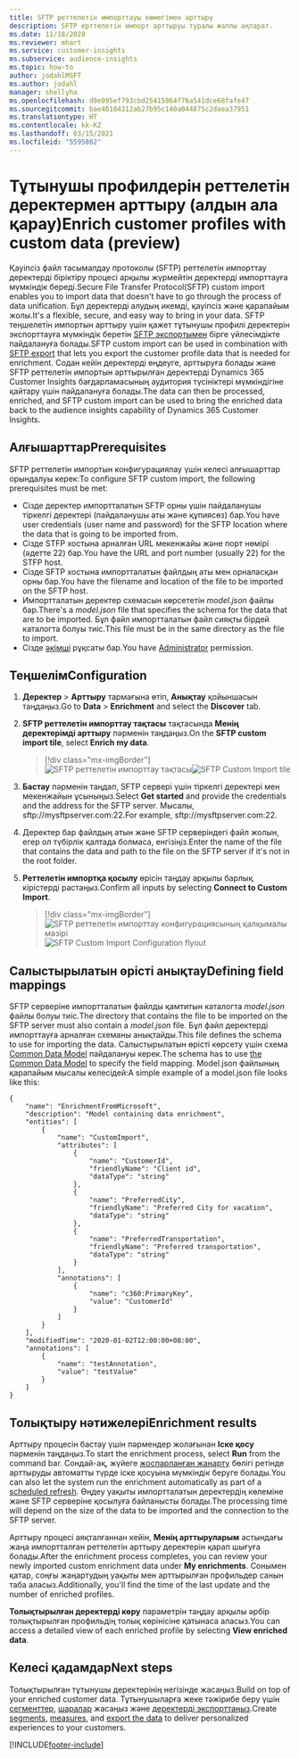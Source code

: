 ```yaml
---
title: SFTP реттелетін импорттауы көмегімен арттыру
description: SFTP ерттелетін импорт арттыруы туралы жалпы ақпарат.
ms.date: 11/18/2020
ms.reviewer: mhart
ms.service: customer-insights
ms.subservice: audience-insights
ms.topic: how-to
author: jodahlMSFT
ms.author: jodahl
manager: shellyha
ms.openlocfilehash: d9e095ef793cbd25415864f76a541dce68fafe47
ms.sourcegitcommit: bae40184312ab27b95c140a044875c2daea37951
ms.translationtype: HT
ms.contentlocale: kk-KZ
ms.lasthandoff: 03/15/2021
ms.locfileid: "5595862"
---
```

# <a name="enrich-customer-profiles-with-custom-data-preview"></a><span data-ttu-id="083cf-103">Тұтынушы профилдерін реттелетін деректермен арттыру (алдын ала қарау)</span><span class="sxs-lookup"><span data-stu-id="083cf-103">Enrich customer profiles with custom data (preview)</span></span>

<span data-ttu-id="083cf-104">Қауіпсіз файл тасымалдау протоколы (SFTP) реттелетін импорттау деректерді біріктіру процесі арқылы жүрмейтін деректерді импорттауға мүмкіндік береді.</span><span class="sxs-lookup"><span data-stu-id="083cf-104">Secure File Transfer Protocol(SFTP) custom import enables you to import data that doesn't have to go through the process of data unification.</span></span> <span data-ttu-id="083cf-105">Бұл деректерді алудың икемді, қауіпсіз және қарапайым жолы.</span><span class="sxs-lookup"><span data-stu-id="083cf-105">It's a flexible, secure, and easy way to bring in your data.</span></span> <span data-ttu-id="083cf-106">SFTP теңшелетін импортын арттыру үшін қажет тұтынушы профилі деректерін экспорттауға мүмкіндік беретін [SFTP экспортымен](export-sftp.md) бірге үйлесімдікте пайдалануға болады.</span><span class="sxs-lookup"><span data-stu-id="083cf-106">SFTP custom import can be used in combination with [SFTP export](export-sftp.md) that lets you export the customer profile data that is needed for enrichment.</span></span> <span data-ttu-id="083cf-107">Содан кейін деректерді өңдеуге, арттыруға болады және SFTP реттелетін импортын арттырылған деректерді Dynamics 365 Customer Insights бағдарламасының аудитория түсініктері мүмкіндігіне қайтару үшін пайдалануға болады.</span><span class="sxs-lookup"><span data-stu-id="083cf-107">The data can then be processed, enriched, and SFTP custom import can be used to bring the enriched data back to the audience insights capability of Dynamics 365 Customer Insights.</span></span>

## <a name="prerequisites"></a><span data-ttu-id="083cf-108">Алғышарттар</span><span class="sxs-lookup"><span data-stu-id="083cf-108">Prerequisites</span></span>

<span data-ttu-id="083cf-109">SFTP реттелетін импортын конфигурациялау үшін келесі алғышарттар орындалуы керек:</span><span class="sxs-lookup"><span data-stu-id="083cf-109">To configure SFTP custom import, the following prerequisites must be met:</span></span>

- <span data-ttu-id="083cf-110">Сізде деректер импортталатын SFTP орны үшін пайдаланушы тіркелгі деректері (пайдаланушы аты және құпиясөз) бар.</span><span class="sxs-lookup"><span data-stu-id="083cf-110">You have user credentials (user name and password) for the SFTP location where the data that is going to be imported from.</span></span>
- <span data-ttu-id="083cf-111">Сізде STFP хостына арналған URL мекенжайы және порт нөмірі (әдетте 22) бар.</span><span class="sxs-lookup"><span data-stu-id="083cf-111">You have the URL and port number (usually 22) for the STFP host.</span></span>
- <span data-ttu-id="083cf-112">Сізде SFTP хостына импортталатын файлдың аты мен орналасқан орны бар.</span><span class="sxs-lookup"><span data-stu-id="083cf-112">You have the filename and location of the file to be imported on the SFTP host.</span></span>
- <span data-ttu-id="083cf-113">Импортталатын деректер схемасын көрсететін *model.json* файлы бар.</span><span class="sxs-lookup"><span data-stu-id="083cf-113">There's a *model.json* file that specifies the schema for the data that are to be imported.</span></span> <span data-ttu-id="083cf-114">Бұл файл импортталатын файл сияқты бірдей каталогта болуы тиіс.</span><span class="sxs-lookup"><span data-stu-id="083cf-114">This file must be in the same directory as the file to import.</span></span>
- <span data-ttu-id="083cf-115">Сізде [әкімші](permissions.md#administrator) рұқсаты бар.</span><span class="sxs-lookup"><span data-stu-id="083cf-115">You have [Administrator](permissions.md#administrator) permission.</span></span>

## <a name="configuration"></a><span data-ttu-id="083cf-116">Теңшелім</span><span class="sxs-lookup"><span data-stu-id="083cf-116">Configuration</span></span>

1. <span data-ttu-id="083cf-117">**Деректер** > **Арттыру** тармағына өтіп, **Анықтау** қойыншасын таңдаңыз.</span><span class="sxs-lookup"><span data-stu-id="083cf-117">Go to **Data** > **Enrichment** and select the **Discover** tab.</span></span>

1. <span data-ttu-id="083cf-118">**SFTP реттелетін импорттау тақтасы** тақтасында **Менің деректерімді арттыру** пәрменін таңдаңыз.</span><span class="sxs-lookup"><span data-stu-id="083cf-118">On the **SFTP custom import tile**, select **Enrich my data**.</span></span>

   > [!div class="mx-imgBorder"]
   > <span data-ttu-id="083cf-119">![SFTP реттелетін импорттау тақтасы](media/SFTP_Custom_Import_tile.png "SFTP реттелетін импорттау тақтасы")</span><span class="sxs-lookup"><span data-stu-id="083cf-119">![SFTP Custom Import tile](media/SFTP_Custom_Import_tile.png "SFTP Custom Import tile")</span></span>

1. <span data-ttu-id="083cf-120">**Бастау** пәрменін таңдап, SFTP сервері үшін тіркелгі деректері мен мекенжайын ұсыныңыз.</span><span class="sxs-lookup"><span data-stu-id="083cf-120">Select **Get started** and provide the credentials and the address for the SFTP server.</span></span> <span data-ttu-id="083cf-121">Мысалы, sftp://mysftpserver.com:22.</span><span class="sxs-lookup"><span data-stu-id="083cf-121">For example, sftp://mysftpserver.com:22.</span></span>

1. <span data-ttu-id="083cf-122">Деректер бар файлдың атын және SFTP серверіндегі файл жолын, егер ол түбірлік қалтада болмаса, енгізіңіз.</span><span class="sxs-lookup"><span data-stu-id="083cf-122">Enter the name of the file that contains the data and path to the file on the SFTP server if it's not in the root folder.</span></span>

1. <span data-ttu-id="083cf-123">**Реттелетін импортқа қосылу** өрісін таңдау арқылы барлық кірістерді растаңыз.</span><span class="sxs-lookup"><span data-stu-id="083cf-123">Confirm all inputs by selecting **Connect to Custom Import**.</span></span>

   > [!div class="mx-imgBorder"]
   > <span data-ttu-id="083cf-124">![SFTP реттелетін импорттау конфигурациясының қалқымалы мәзірі](media/SFTP_Custom_Import_Configuration_flyout.png "SFTP реттелетін импорттау конфигурациясының қалқымалы мәзірі")</span><span class="sxs-lookup"><span data-stu-id="083cf-124">![SFTP Custom Import Configuration flyout](media/SFTP_Custom_Import_Configuration_flyout.png "SFTP Custom Import Configuration flyout")</span></span>

## <a name="defining-field-mappings"></a><span data-ttu-id="083cf-125">Салыстырылатын өрісті анықтау</span><span class="sxs-lookup"><span data-stu-id="083cf-125">Defining field mappings</span></span> 

<span data-ttu-id="083cf-126">SFTP серверіне импортталатын файлды қамтитын каталогта *model.json* файлы болуы тиіс.</span><span class="sxs-lookup"><span data-stu-id="083cf-126">The directory that contains the file to be imported on the SFTP server must also contain a *model.json* file.</span></span> <span data-ttu-id="083cf-127">Бұл файл деректерді импорттауға арналған схеманы анықтайды.</span><span class="sxs-lookup"><span data-stu-id="083cf-127">This file defines the schema to use for importing the data.</span></span> <span data-ttu-id="083cf-128">Салыстырылатын өрісті көрсету үшін схема [Common Data Model](/common-data-model/) пайдалануы керек.</span><span class="sxs-lookup"><span data-stu-id="083cf-128">The schema has to use [the Common Data Model](/common-data-model/) to specify the field mapping.</span></span> <span data-ttu-id="083cf-129">Model.json файлының қарапайым мысалы келесідей:</span><span class="sxs-lookup"><span data-stu-id="083cf-129">A simple example of a model.json file looks like this:</span></span>

```
{
    "name": "EnrichmentFromMicrosoft",
    "description": "Model containing data enrichment",
    "entities": [
        {
            "name": "CustomImport",
            "attributes": [
                {
                    "name": "CustomerId",
                    "friendlyName": "Client id",
                    "dataType": "string"
                },
                {
                    "name": "PreferredCity",
                    "friendlyName": "Preferred City for vacation",
                    "dataType": "string"
                },
                {
                    "name": "PreferredTransportation",
                    "friendlyName": "Preferred transportation",
                    "dataType": "string"
                }
            ],
            "annotations": [
                {
                    "name": "c360:PrimaryKey",
                    "value": "CustomerId"
                }
            ]
        }
    ],
    "modifiedTime": "2020-01-02T12:00:00+08:00",
    "annotations": [
        {
            "name": "testAnnotation",
            "value": "testValue"
        }
    ]
}
```

## <a name="enrichment-results"></a><span data-ttu-id="083cf-130">Толықтыру нәтижелері</span><span class="sxs-lookup"><span data-stu-id="083cf-130">Enrichment results</span></span>

<span data-ttu-id="083cf-131">Арттыру процесін бастау үшін пәрмендер жолағынан **Іске қосу** пәрменін таңдаңыз.</span><span class="sxs-lookup"><span data-stu-id="083cf-131">To start the enrichment process, select **Run** from the command bar.</span></span> <span data-ttu-id="083cf-132">Сондай-ақ, жүйеге [жоспарланған жаңарту](system.md#schedule-tab) бөлігі ретінде арттыруды автоматты түрде іске қосуына мүмкіндік беруге болады.</span><span class="sxs-lookup"><span data-stu-id="083cf-132">You can also let the system run the enrichment automatically as part of a [scheduled refresh](system.md#schedule-tab).</span></span> <span data-ttu-id="083cf-133">Өңдеу уақыты импортталатын деректердің көлеміне және SFTP серверіне қосылуға байланысты болады.</span><span class="sxs-lookup"><span data-stu-id="083cf-133">The processing time will depend on the size of the data to be imported and the connection to the SFTP server.</span></span>

<span data-ttu-id="083cf-134">Арттыру процесі аяқталғаннан кейін, **Менің арттыруларым** астындағы жаңа импортталған реттелетін арттыру деректерін қарап шығуға болады.</span><span class="sxs-lookup"><span data-stu-id="083cf-134">After the enrichment process completes, you can review your newly imported custom enrichment data under **My enrichments**.</span></span> <span data-ttu-id="083cf-135">Сонымен қатар, соңғы жаңартудың уақыты мен арттырылған профильдер санын таба аласыз.</span><span class="sxs-lookup"><span data-stu-id="083cf-135">Additionally, you'll find the time of the last update and the number of enriched profiles.</span></span>

<span data-ttu-id="083cf-136">**Толықтырылған деректерді көру** параметрін таңдау арқылы әрбір толықтырылған профильдің толық көрінісіне қатынаса аласыз.</span><span class="sxs-lookup"><span data-stu-id="083cf-136">You can access a detailed view of each enriched profile by selecting **View enriched data**.</span></span>

## <a name="next-steps"></a><span data-ttu-id="083cf-137">Келесі қадамдар</span><span class="sxs-lookup"><span data-stu-id="083cf-137">Next steps</span></span>

<span data-ttu-id="083cf-138">Толықтырылған тұтынушы деректерінің негізінде жасаңыз.</span><span class="sxs-lookup"><span data-stu-id="083cf-138">Build on top of your enriched customer data.</span></span> <span data-ttu-id="083cf-139">Тұтынушыларға жеке тәжірибе беру үшін [сегменттер](segments.md), [шаралар](measures.md) жасаңыз және [деректерді экспорттаңыз](export-destinations.md).</span><span class="sxs-lookup"><span data-stu-id="083cf-139">Create [segments](segments.md), [measures](measures.md), and [export the data](export-destinations.md) to deliver personalized experiences to your customers.</span></span>




[!INCLUDE[footer-include](../includes/footer-banner.md)]